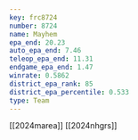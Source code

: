 ```yaml
---
key: frc8724
number: 8724
name: Mayhem
epa_end: 20.23
auto_epa_end: 7.46
teleop_epa_end: 11.31
endgame_epa_end: 1.47
winrate: 0.5862
district_epa_rank: 85
district_epa_percentile: 0.533
type: Team
---
```

[[2024marea]]
[[2024nhgrs]]
